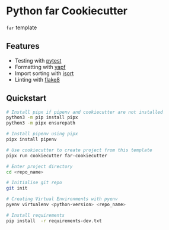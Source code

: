 # Python far Cookiecutter

`far` template

## Features
- Testing with [pytest](https://docs.pytest.org/en/latest/)
- Formatting with [yapf](https://github.com/google/yapf)
- Import sorting with [isort](https://github.com/timothycrosley/isort)
- Linting with [flake8](http://flake8.pycqa.org/en/latest/)

## Quickstart
```sh
# Install pipx if pipenv and cookiecutter are not installed
python3 -m pip install pipx
python3 -m pipx ensurepath

# Install pipenv using pipx
pipx install pipenv

# Use cookiecutter to create project from this template
pipx run cookiecutter far-cookiecutter

# Enter project directory
cd <repo_name>

# Initialise git repo
git init

# Creating Virtual Environments with pyenv
pyenv virtualenv <python-version> <repo_name>

# Install requirements
pip install  -r requirements-dev.txt
```
